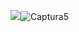 ![](app-image.png)![Captura5](https://user-images.githubusercontent.com/90713537/141318471-3b0ec99e-b921-4897-9c72-70bf7ef6c3f9.PNG)
